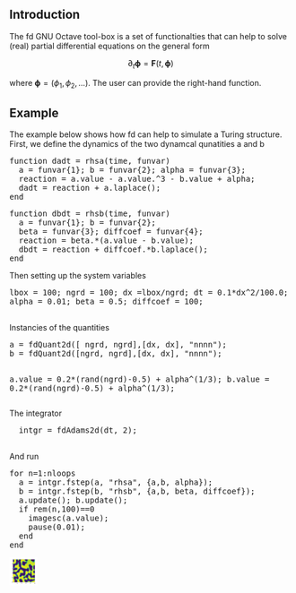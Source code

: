 <h2>Introduction</h2>

The fd GNU Octave tool-box is a set of functionalties that can help to solve (real) partial differential equations on the general form  

$$
  \partial_t \boldsymbol{\phi} = \mathbf{F}(t,\boldsymbol{\phi}) 
$$

where $\boldsymbol{\phi} = (\phi_1, \phi_2, \ldots)$. The user can provide the right-hand function. 


<h2>Example</h2>
The example below shows how fd can help to simulate a Turing structure. First, we define the dynamics of the two dynamcal qunatities a and b

<div class="box"> 
<pre>
function dadt = rhsa(time, funvar)
  a = funvar{1}; b = funvar{2}; alpha = funvar{3};
  reaction = a.value - a.value.^3 - b.value + alpha;
  dadt = reaction + a.laplace();
end
</pre>
<pre>
function dbdt = rhsb(time, funvar)
  a = funvar{1}; b = funvar{2};
  beta = funvar{3}; diffcoef = funvar{4};
  reaction = beta.*(a.value - b.value);
  dbdt = reaction + diffcoef.*b.laplace();
end
</pre>
</div>
Then setting up the system variables
<div class="box">
  <pre>
lbox = 100; ngrd = 100; dx =lbox/ngrd; dt = 0.1*dx^2/100.0; nloops = 1e4;
alpha = 0.01; beta = 0.5; diffcoef = 100;
  </pre>
</div>
Instancies of the quantities
<div class="box">
  <pre>
a = fdQuant2d([ ngrd, ngrd],[dx, dx], "nnnn"); 
b = fdQuant2d([ngrd, ngrd],[dx, dx], "nnnn"); 

a.value = 0.2*(rand(ngrd)-0.5) + alpha^(1/3);
b.value = 0.2*(rand(ngrd)-0.5) + alpha^(1/3);
  </pre>
</div>
The integrator
<div class="box">
  <pre>
  intgr = fdAdams2d(dt, 2);
  </pre>
</div>
And run
<div class="box">
  <pre>
for n=1:nloops
  a = intgr.fstep(a, "rhsa", {a,b, alpha});
  b = intgr.fstep(b, "rhsb", {a,b, beta, diffcoef});
  a.update(); b.update();
  if rem(n,100)==0
    imagesc(a.value);
    pause(0.01);
  end
end
</pre>
</div>
<img src="doc/turing.jpg" alt="turing" width="50" height="50">
